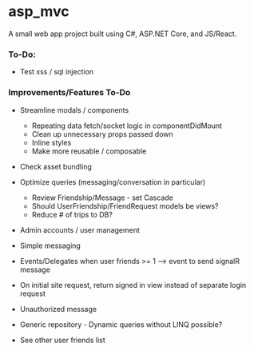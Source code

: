 # asp_mvc

A small web app project built using C#, ASP.NET Core, and JS/React.

### **To-Do**:
* Test xss / sql injection

### **Improvements/Features To-Do**
* Streamline modals / components
    - Repeating data fetch/socket logic in componentDidMount
    - Clean up unnecessary props passed down
    - Inline styles
    - Make more reusable / composable
* Check asset bundling

* Optimize queries (messaging/conversation in particular)
    - Review Friendship/Message - set Cascade
    - Should UserFriendship/FriendRequest models be views?
    - Reduce # of trips to DB?
* Admin accounts / user management
* Simple messaging
* Events/Delegates when user friends >= 1 --> event to send signalR message
* On initial site request, return signed in view instead of separate login request
* Unauthorized message
* Generic repository - Dynamic queries without LINQ possible?
* See other user friends list